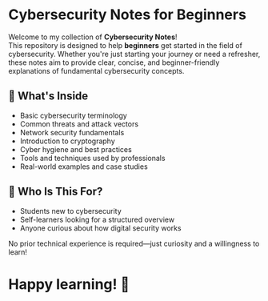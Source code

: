 # Cybersecurity Notes for Beginners

Welcome to my collection of **Cybersecurity Notes**!  
This repository is designed to help **beginners** get started in the field of cybersecurity. Whether you're just starting your journey or need a refresher, these notes aim to provide clear, concise, and beginner-friendly explanations of fundamental cybersecurity concepts.

## 📘 What's Inside

- Basic cybersecurity terminology
- Common threats and attack vectors
- Network security fundamentals
- Introduction to cryptography
- Cyber hygiene and best practices
- Tools and techniques used by professionals
- Real-world examples and case studies

## 🚀 Who Is This For?

- Students new to cybersecurity  
- Self-learners looking for a structured overview  
- Anyone curious about how digital security works  

No prior technical experience is required—just curiosity and a willingness to learn!

# Happy learning! 🔐  
